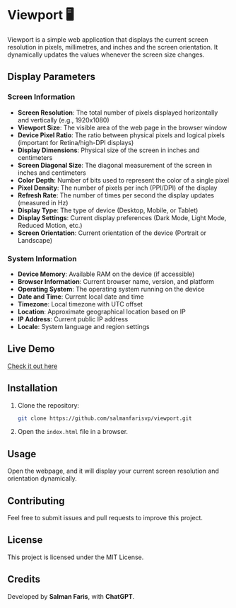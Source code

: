 # Viewport 🖥️

Viewport is a simple web application that displays the current screen resolution in pixels, millimetres, and inches and the screen orientation. It dynamically updates the values whenever the screen size changes.

## Display Parameters

### Screen Information
- **Screen Resolution**: The total number of pixels displayed horizontally and vertically (e.g., 1920x1080)
- **Viewport Size**: The visible area of the web page in the browser window
- **Device Pixel Ratio**: The ratio between physical pixels and logical pixels (important for Retina/high-DPI displays)
- **Display Dimensions**: Physical size of the screen in inches and centimeters
- **Screen Diagonal Size**: The diagonal measurement of the screen in inches and centimeters
- **Color Depth**: Number of bits used to represent the color of a single pixel
- **Pixel Density**: The number of pixels per inch (PPI/DPI) of the display
- **Refresh Rate**: The number of times per second the display updates (measured in Hz)
- **Display Type**: The type of device (Desktop, Mobile, or Tablet)
- **Display Settings**: Current display preferences (Dark Mode, Light Mode, Reduced Motion, etc.)
- **Screen Orientation**: Current orientation of the device (Portrait or Landscape)

### System Information
- **Device Memory**: Available RAM on the device (if accessible)
- **Browser Information**: Current browser name, version, and platform
- **Operating System**: The operating system running on the device
- **Date and Time**: Current local date and time
- **Timezone**: Local timezone with UTC offset
- **Location**: Approximate geographical location based on IP
- **IP Address**: Current public IP address
- **Locale**: System language and region settings




## Live Demo

[Check it out here](http://salmanfarisvp.com/viewport)

## Installation

1. Clone the repository:
   ```bash
   git clone https://github.com/salmanfarisvp/viewport.git
   ```
2. Open the `index.html` file in a browser.

## Usage

Open the webpage, and it will display your current screen resolution and orientation dynamically.

## Contributing

Feel free to submit issues and pull requests to improve this project.

## License

This project is licensed under the MIT License.

## Credits

Developed by **Salman Faris**, with **ChatGPT**.
